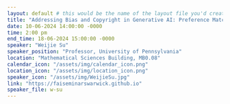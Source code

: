 ```yaml
---
layout: default # this would be the name of the layout file you'd create for events
title: "Addressing Bias and Copyright in Generative AI: Preference Matching and Fair Compensation"
date: 10-06-2024 14:00:00 -0000
time: 2:00 pm
end_time: 18-06-2024 15:00:00 -0000
speaker: "Weijie Su"
speaker_position: "Professor, University of Pennsylvania"
location: "Mathematical Sciences Building, MB0.08"
calendar_icon: "/assets/img/calendar_icon.png"
location_icon: "/assets/img/location_icon.png"
speaker_icon: "/assets/img/WeijieSu.jpg"
link: "https://faiseminarswarwick.github.io"
speaker_file: w-su
---
```

